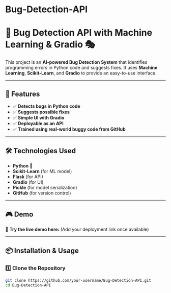 # Bug-Detection-API
# 🐛 Bug Detection API with Machine Learning & Gradio 🎭  

This project is an **AI-powered Bug Detection System** that identifies programming errors in Python code and suggests fixes. It uses **Machine Learning**, **Scikit-Learn**, and **Gradio** to provide an easy-to-use interface.

---

## 🚀 Features
- ✅ **Detects bugs in Python code**
- ✅ **Suggests possible fixes**
- ✅ **Simple UI with Gradio**
- ✅ **Deployable as an API**
- ✅ **Trained using real-world buggy code from GitHub**

---

## 🛠️ Technologies Used
- **Python** 🐍
- **Scikit-Learn** (for ML model)
- **Flask** (for API)
- **Gradio** (for UI)
- **Pickle** (for model serialization)
- **GitHub** (for version control)

---

## 🎮 Demo
🚀 **Try the live demo here:** (Add your deployment link once available)

---

## 📦 Installation & Usage

### **1️⃣ Clone the Repository**
```bash
git clone https://github.com/your-username/Bug-Detection-API.git
cd Bug-Detection-API
